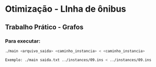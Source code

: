 # Otimização - LInha de ônibus

## Trabalho Prático - Grafos

### Para executar:

```bash
./main <arquivo_saida> <caminho_instancia> < <caminho_instancia>

Exemplo: ./main saida.txt ../instances/09.ins < ../instances/09.ins
```